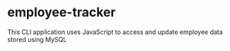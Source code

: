 # employee-tracker
This CLI  application uses JavaScript to access and update employee data stored using MySQL
